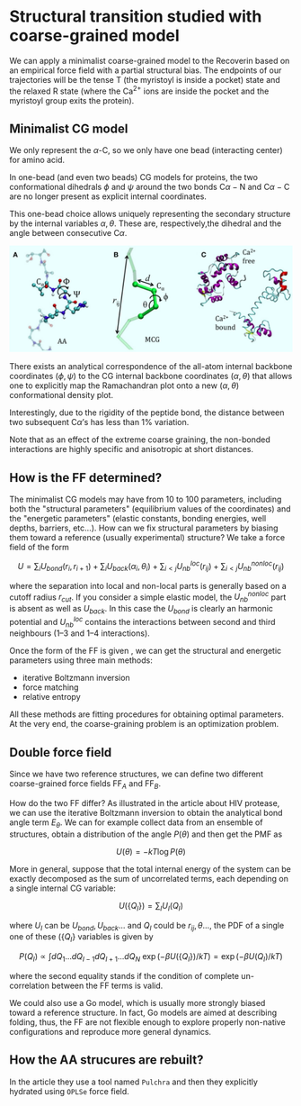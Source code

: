 
# Structural transition studied with coarse-grained model 

We can apply a minimalist coarse-grained model to the Recoverin based on an empirical force field with a partial structural bias. The endpoints of our trajectories will be the tense T (the myristoyl is inside a pocket) state and the relaxed R state (where the $\text{Ca}^{2+}$ ions are inside the pocket and the myristoyl group exits the protein). 


## Minimalist CG model 
We only represent the $\alpha$-C, so we only have one bead (interacting center) for amino acid. 

In one-bead (and even two beads) CG models for proteins, the two conformational dihedrals $\phi$ and $\psi$ around the two bonds $\text{C}\alpha-\text{N}$ and $\text{C}\alpha-\text{C}$ are no longer present as explicit internal coordinates. 

This one-bead choice allows uniquely representing the secondary structure by the internal variables $\alpha, \theta$. These are, respectively,the dihedral and the angle between consecutive $\text{C}\alpha$. 


![Alt text](CG_model.png)


There exists an analytical correspondence of the all-atom internal backbone coordinates $(\phi, \psi)$ to the CG internal backbone coordinates $(\alpha, \theta)$ that allows one to explicitly map the Ramachandran plot onto a new $(\alpha, \theta)$ conformational density plot. 

Interestingly, due to the rigidity of the peptide bond, the distance between two subsequent $\text{C}\alpha$’s has less than 1% variation.

Note that as an effect of the extreme coarse graining, the non-bonded interactions are highly specific and anisotropic at short distances. 


## How is the FF determined? 
The minimalist CG models may have from 10 to 100 parameters, including both the "structural parameters" (equilibrium values of the coordinates) and the "energetic parameters" (elastic constants, bonding energies, well depths, barriers, etc...). 
How can we fix structural parameters by biasing them toward a reference (usually experimental) structure? We take a force field of the form


$$U=\sum_i U_{bond}(r_i, r_{i+1})+\sum_i U_{back}(\alpha_i, \theta_i)+\sum_{i<j}U_{nb}^{loc}(r_{ij})+\sum_{i<j}U_{nb}^{non loc}(r_{ij})$$


where the separation into local and non-local parts is generally based on a cutoff radius $r_{cut}$. If you consider a simple elastic model, the $U_{nb}^{nonloc}$ part is absent as well as $U_{back}$. In this case the $U_{bond}$ is clearly an harmonic potential and $U_{nb}^{loc}$ contains the interactions between second and third neighbours (1–3 and 1–4 interactions). 

Once the form of the FF is given , we can get the structural and energetic parameters using three main methods:
- iterative Boltzmann inversion
- force matching
- relative entropy

All these methods are fitting procedures for obtaining optimal parameters. At the very end, the coarse-graining problem is an optimization problem.


## Double force field 
Since we have two reference structures, we can define two different coarse-grained force fields $\text{FF}_A$ and $\text{FF}_B$. 

How do the two FF differ? As illustrated in the article about HIV protease, we can use the iterative Boltzmann inversion to obtain the analytical bond angle term $E_{\theta}$. We can for example collect data from an ensemble of structures, obtain a distribution of the angle $P(\theta)$ and then get the PMF as

$$U(\theta)=-kT\log{P(\theta)}$$

More in general, suppose that the total internal energy of the system can be exactly decomposed as the sum of uncorrelated terms, each depending on a single internal CG variable:

$$U(\{Q_I\})=\sum_I U_I(Q_I)$$

where $U_I$ can be $U_{bond}, U_{back}...$ and $Q_I$ could be $r_{ij}, \theta...$, the PDF of a single one of these $(\{Q_I\}$ variables is given by 

$$P(Q_I)\propto \int dQ_1...dQ_{I-1}dQ_{I+1}...dQ_{N} \ \exp{(-\beta U(\{Q_I\})/kT)}=\exp{(-\beta U(Q_I)/kT)}$$

where the second equality stands if the condition of complete un-correlation between the FF terms is valid. 






We could also use a Go model, which is usually more strongly biased toward a reference structure. In fact, Go models are aimed at describing folding, thus, the FF are not flexible enough to explore properly non-native configurations and reproduce more general dynamics.


## How the AA strucures are rebuilt?
In the article they use a tool named `Pulchra` and then they explicitly hydrated using `OPLSe` force field.



